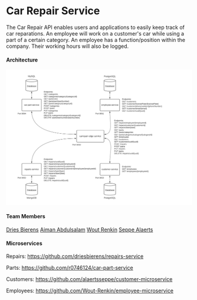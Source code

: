 # Car Repair Service
The Car Repair API enables users and applications to easily keep track of car reparations. An employee will work on a customer's car while using a part of a certain category. An employee has a function/position within the company. Their working hours will also be logged.

#### Architecture
![architecture](./assets/architecture.png)

#### Team Members
[Dries Bierens](https://github.com/driesbierens)
[Aiman Abdulsalam](https://github.com/r0746124)
[Wout Renkin](https://github.com/Wout-Renkin)
[Seppe Alaerts](https://github.com/alaertsseppe)

#### Microservices
Repairs:    https://github.com/driesbierens/repairs-service

Parts:      https://github.com/r0746124/car-part-service

Customers:  https://github.com/alaertsseppe/customer-microservice

Employees:  https://github.com/Wout-Renkin/employee-microservice